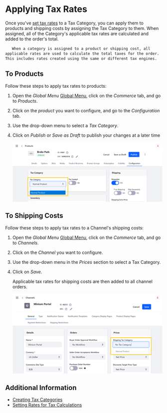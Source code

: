 # Applying Tax Rates

Once you've [set tax rates](./setting-rates-for-tax-calculations.md) to a Tax Category, you can apply them to products and shipping costs by assigning the Tax Category to them. When assigned, all of the Category's applicable tax rates are calculated and added to the order's total.

```note::
   When a category is assigned to a product or shipping cost, all applicable rates are used to calculate the total taxes for the order. This includes rates created using the same or different tax engines.
```

## To Products

Follow these steps to apply tax rates to products:

1. Open the *Global Menu* [Global Menu](../../images/icon-applications-menu.png), click on the *Commerce* tab, and go to *Products*.

1. Click on the *product* you want to configure, and go to the *Configuration* tab.

1. Use the drop-down menu to select a *Tax Category*.

1. Click on *Publish* or *Save as Draft* to publish your changes at a later time

   ![Select a Tax Category for the product.](./applying-tax-rates/images/01.png)

## To Shipping Costs

Follow these steps to apply tax rates to a Channel's shipping costs:

1. Open the *Global Menu* [Global Menu](../../images/icon-applications-menu.png), click on the *Commerce* tab, and go to *Channels*.

1. Click on the *Channel* you want to configure.

1. Use the drop-down menu in the *Prices* section to select a Tax Category.

1. Click on *Save*.

   Applicable tax rates for shipping costs are then added to all channel orders.

   ![Select the Tax Category to use for shipping costs in applicable Channel orders.](./applying-tax-rates/images/02.png)

## Additional Information

* [Creating Tax Categories](./creating-tax-categories.md)
* [Setting Rates for Tax Calculations](./setting-rates-for-tax-calculations.md)
